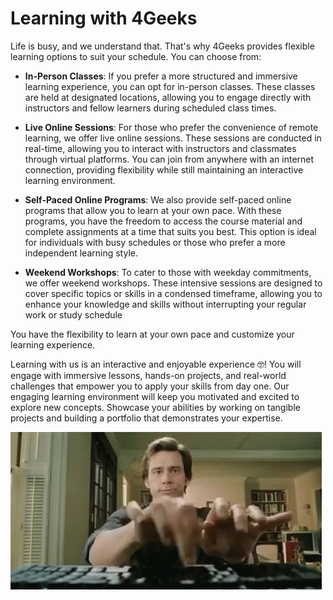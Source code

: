 # Learning with 4Geeks 

Life is busy, and we understand that. That's why 4Geeks provides flexible learning options to suit your schedule. You can choose from:

- **In-Person Classes**: If you prefer a more structured and immersive learning experience, you can opt for in-person classes. These classes are held at designated locations, allowing you to engage directly with instructors and fellow learners during scheduled class times.

- **Live Online Sessions**: For those who prefer the convenience of remote learning, we offer live online sessions. These sessions are conducted in real-time, allowing you to interact with instructors and classmates through virtual platforms. You can join from anywhere with an internet connection, providing flexibility while still maintaining an interactive learning environment.

- **Self-Paced Online Programs**: We also provide self-paced online programs that allow you to learn at your own pace. With these programs, you have the freedom to access the course material and complete assignments at a time that suits you best. This option is ideal for individuals with busy schedules or those who prefer a more independent learning style.

- **Weekend Workshops**: To cater to those with weekday commitments, we offer weekend workshops. These intensive sessions are designed to cover specific topics or skills in a condensed timeframe, allowing you to enhance your knowledge and skills without interrupting your regular work or study schedule

You have the flexibility to learn at your own pace and customize your learning experience.

Learning with us is an interactive and enjoyable experience 🤓! You will engage with immersive lessons, hands-on projects, and real-world challenges that empower you to apply your skills from day one. Our engaging learning environment will keep you motivated and excited to explore new concepts. Showcase your abilities by working on tangible projects and building a portfolio that demonstrates your expertise. 

![coding](../images/coding.gif)